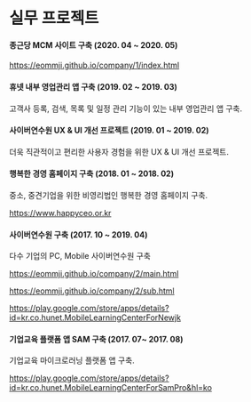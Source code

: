 # 실무 프로젝트

#### 종근당 MCM 사이트 구축 (2020. 04 ~ 2020. 05)

<https://eommji.github.io/company/1/index.html>

#### 휴넷 내부 영업관리 앱 구축 (2019. 02 ~ 2019. 03)

고객사 등록, 검색, 목록 및 일정 관리 기능이 있는 내부 영업관리 앱 구축.

#### 사이버연수원 UX & UI 개선 프로젝트 (2019. 01 ~ 2019. 02)

더욱 직관적이고 편리한 사용자 경험을 위한 UX & UI 개선 프로젝트.

#### 행복한 경영 홈페이지 구축 (2018. 01 ~ 2018. 02)

중소, 중견기업을 위한 비영리법인 행복한 경영 홈페이지 구축.

<https://www.happyceo.or.kr>

#### 사이버연수원 구축 (2017. 10 ~ 2019. 04)

다수 기업의 PC, Mobile 사이버연수원 구축

<https://eommji.github.io/company/2/main.html>

<https://eommji.github.io/company/2/sub.html>

<https://play.google.com/store/apps/details?id=kr.co.hunet.MobileLearningCenterForNewjk>

#### 기업교육 플랫폼 앱 SAM 구축 (2017. 07~ 2017. 08)

기업교육 마이크로러닝 플랫폼 앱 구축.

<https://play.google.com/store/apps/details?id=kr.co.hunet.MobileLearningCenterForSamPro&hl=ko>
